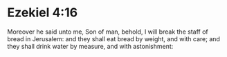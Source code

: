 # Ezekiel 4:16

Moreover he said unto me, Son of man, behold, I will break the staff of bread in Jerusalem: and they shall eat bread by weight, and with care; and they shall drink water by measure, and with astonishment: